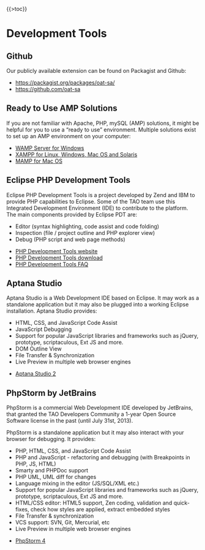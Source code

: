 {{\>toc}}

Development Tools
=================

Github
------

Our publicly available extension can be found on Packagist and Github:

-   https://packagist.org/packages/oat-sa/
-   https://github.com/oat-sa

Ready to Use AMP Solutions
--------------------------

If you are not familiar with Apache, PHP, mySQL (AMP) solutions, it might be helpful for you to use a “ready to use” environment. Multiple solutions exist to set up an AMP environment on your computer:

-   [WAMP Server for Windows](http://www.wampserver.com)
-   [XAMPP for Linux, Windows, Mac OS and Solaris](http://www.apachefriends.org/en/xampp.html)
-   [MAMP for Mac OS](http://www.mamp.info)

Eclipse PHP Development Tools
-----------------------------

Eclipse PHP Development Tools is a project developed by Zend and IBM to provide PHP capabilities to Eclipse. Some of the TAO team use this Integrated Development Environment (IDE) to contribute to the platform. The main components provided by Eclipse PDT are:

-   Editor (syntax highlighting, code assist and code folding)
-   Inspection (file / project outline and PHP explorer view)
-   Debug (PHP script and web page methods)

<!-- -->

-   [PHP Development Tools website](http://www.eclipse.org/pdt)
-   [PHP Development Tools download](http://www.eclipse.org/pdt/downloads/)
-   [PHP Development Tools FAQ](http://wiki.eclipse.org/PDT/FAQ)

Aptana Studio
-------------

Aptana Studio is a Web Development IDE based on Eclipse. It may work as a standalone application but it may also be plugged into a working Eclipse installation. Aptana Studio provides:

-   HTML, CSS, and JavaScript Code Assist
-   JavaScript Debugging
-   Support for popular JavaScript libraries and frameworks such as jQuery, prototype, scriptaculous, Ext JS and more.
-   DOM Outline View
-   File Transfer & Synchronization
-   Live Preview in multiple web browser engines

<!-- -->

-   [Aptana Studio 2](http://www.aptana.com/products/studio2)

PhpStorm by JetBrains
---------------------

PhpStorm is a commercial Web Development IDE developed by JetBrains, that granted the TAO Developers Community a 1-year Open Source Software license in the past (until July 31st, 2013).

PhpStorm is a standalone application but it may also interact with your browser for debugging. It provides:

-   PHP, HTML, CSS, and JavaScript Code Assist
-   PHP and JavaScript - refactoring and debugging (with Breakpoints in PHP, JS, HTML)
-   Smarty and PHPDoc support
-   PHP UML, UML diff for changes
-   Language mixing in the editor (JS/SQL/XML etc.)
-   Support for popular JavaScript libraries and frameworks such as jQuery, prototype, scriptaculous, Ext JS and more.
-   HTML/CSS editor: HTML5 support, Zen coding, validation and quick-fixes, check how styles are applied, extract embedded styles
-   File Transfer & synchronization
-   VCS support: SVN, Git, Mercurial, etc
-   Live Preview in multiple web browser engines

<!-- -->

-   [PhpStorm 4](http://www.jetbrains.com/phpstorm/)

